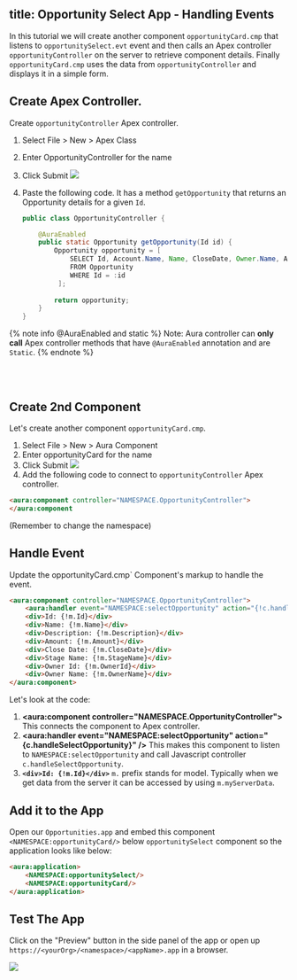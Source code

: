 title: Opportunity Select App - Handling Events
---

In this tutorial we will create another component `opportunityCard.cmp` that listens to `opportunitySelect.evt` event and then calls an Apex controller `opportunityController` on the server to retrieve component details. Finally `opportunityCard.cmp` uses the data from `opportunityController` and displays it in a simple form.

## Create Apex Controller.

Create `opportunityController` Apex controller.

1. Select File > New > Apex Class
2. Enter OpportunityController for the name
3. Click Submit	
	<img src="/images/aura-opp-create-apex-controller.png"/>
4. Paste the following code. It has a method `getOpportunity` that returns an Opportunity details for a given `Id`. 

	``` java
	public class OpportunityController {
	
	    @AuraEnabled
	    public static Opportunity getOpportunity(Id id) {
	        Opportunity opportunity = [
	 			SELECT Id, Account.Name, Name, CloseDate, Owner.Name, Amount, Description, StageName
	            FROM Opportunity
	            WHERE Id = :id
	         ];
	        
	        return opportunity;
	    }
	}
	```

{% note info @AuraEnabled and static %}
	Note: Aura controller can <b>only call</b> Apex controller methods that have `@AuraEnabled` annotation and are `Static`.
{% endnote %}

<br/><br/>

## Create 2nd Component

Let's create another component `opportunityCard.cmp`.

1. Select File > New > Aura Component
2. Enter opportunityCard for the name
3. Click Submit
	<img src="/images/aura-opp-create-oppCardComp.png"/>
4. Add the following code to connect to `opportunityController` Apex controller.

``` html
<aura:component controller="NAMESPACE.OpportunityController">
</aura:component
```
(Remember to change the namespace)

## Handle Event

Update the opportunityCard.cmp` Component's markup to handle the event.

``` html
<aura:component controller="NAMESPACE.OpportunityController">
	<aura:handler event="NAMESPACE:selectOpportunity" action="{!c.handleSelectOpportunity}" />
	<div>Id: {!m.Id}</div>
	<div>Name: {!m.Name}</div>
	<div>Description: {!m.Description}</div>
	<div>Amount: {!m.Amount}</div>
	<div>Close Date: {!m.CloseDate}</div>
	<div>Stage Name: {!m.StageName}</div>
	<div>Owner Id: {!m.OwnerId}</div>
	<div>Owner Name: {!m.OwnerName}</div>
</aura:component>
```

Let's look at the code:

1. <b><aura:component controller="NAMESPACE.OpportunityController"></b>
 This connects the component to Apex controller.
2. <b><aura:handler event="NAMESPACE:selectOpportunity" action="{c.handleSelectOpportunity}" /></b>
This makes this component to listen to `NAMESPACE:selectOpportunity` and call Javascript controller `c.handleSelectOpportunity`.
3. <b>`<div>Id: {!m.Id}</div>`</b>
`m.` prefix stands for model. Typically when we get data from the server it can be accessed by using `m.myServerData`.

##  Add it to the App

Open our `Opportunities.app` and embed this component `<NAMESPACE:opportunityCard/>` below `opportunitySelect` component so the application looks like below:

``` html
<aura:application>    
	<NAMESPACE:opportunitySelect/>
	<NAMESPACE:opportunityCard/> 
</aura:application>
```

## Test The App

Click on the "Preview" button in the side panel of the app or open up `https://<yourOrg>/<namespace>/<appName>.app` in a browser.
 
<img src="/images/aura-opp-both-controller-in-the-app.png"/>

